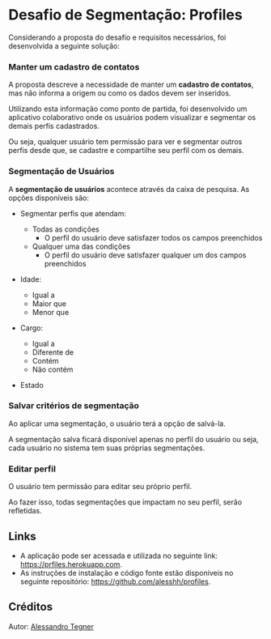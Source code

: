 # Desafio de Segmentação: Profiles

Considerando a proposta do desafio e requisitos necessários, foi desenvolvida a seguinte solução:

### Manter um cadastro de contatos

A proposta descreve a necessidade de manter um **cadastro de contatos**, mas não informa a origem ou como os dados devem ser inseridos.

Utilizando esta informação como ponto de partida, foi desenvolvido um aplicativo colaborativo onde os usuários podem visualizar e segmentar os demais perfis cadastrados.

Ou seja, qualquer usuário tem permissão para ver e segmentar outros perfis desde que, se cadastre e compartilhe seu perfil com os demais.

### Segmentação de Usuários

A **segmentação de usuários** acontece através da caixa de pesquisa. As opções disponíveis são:


- Segmentar perfis que atendam:
  - Todas as condições
    - O perfil do usuário deve satisfazer todos os campos preenchidos
  - Qualquer uma das condições
    - O perfil do usuário deve satisfazer qualquer um dos campos preenchidos

- Idade:
  - Igual a
  - Maior que
  - Menor que

- Cargo:
  - Igual a
  - Diferente de
  - Contém
  - Não contém

- Estado

### Salvar critérios de segmentação

Ao aplicar uma segmentação, o usuário terá a opção de salvá-la.

A segmentação salva ficará disponível apenas no perfil do usuário ou seja, cada usuário no sistema tem suas próprias segmentações.

### Editar perfil

O usuário tem permissão para editar seu próprio perfil.

Ao fazer isso, todas segmentações que impactam no seu perfil, serão refletidas.

## Links

- A aplicação pode ser acessada e utilizada no seguinte link: https://prfiles.herokuapp.com.
- As instruções de instalação e código fonte estão disponíveis no seguinte repositório: https://github.com/alesshh/profiles.

## Créditos
Autor: [Alessandro Tegner](mailto:alessandro.tegner@gmail.com)
